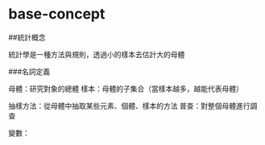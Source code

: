 # base-concept

##統計概念

統計學是一種方法與規則，透過小的樣本去估計大的母體

###名詞定義

母體：研究對象的總體
樣本：母體的子集合（當樣本越多，越能代表母體）

抽樣方法：從母體中抽取某些元素、個體、樣本的方法
普查：對整個母體進行調查

變數：

